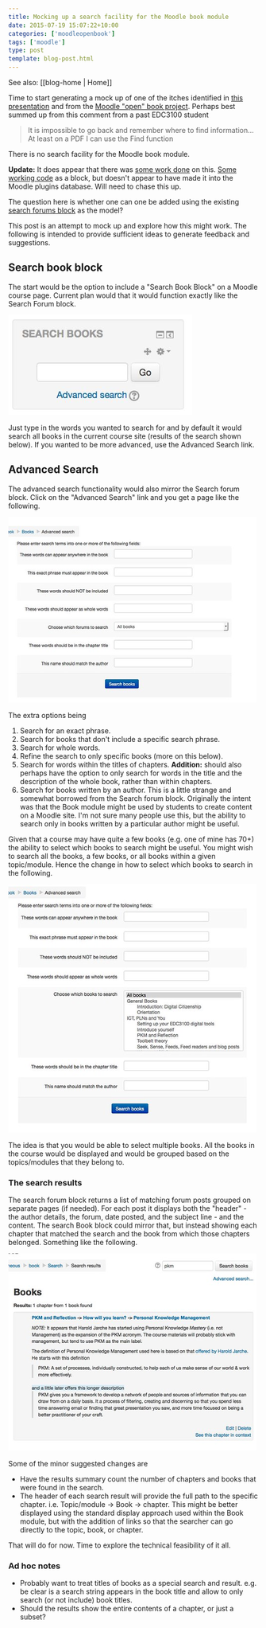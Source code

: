 ```yaml
---
title: Mocking up a search facility for the Moodle book module
date: 2015-07-19 15:07:22+10:00
categories: ['moodleopenbook']
tags: ['moodle']
type: post
template: blog-post.html
---
```


See also: [[blog-home | Home]]

Time to start generating a mock up of one of the itches identified in [this presentation](http://www.slideshare.net/davidj/can-the-book-module-be-open-and-other-enhancements-what-would-you-like-to-see) and from the [Moodle "open" book project](/blog2/the-moodle-open-book-module-project/). Perhaps best summed up from this comment from a past EDC3100 student

> It is impossible to go back and remember where to find information…At least on a PDF I can use the Find function

There is no search facility for the Moodle book module.

**Update:** It does appear that there was [some work done](https://moodle.org/mod/forum/discuss.php?d=130569) on this. [Some working code](https://github.com/stronk7/moodle-block_search_books) as a block, but doesn't appear to have made it into the Moodle plugins database. Will need to chase this up.

The question here is whether one can one be added using the existing [search forums block](https://docs.moodle.org/29/en/Search_forums_block) as the model?

This post is an attempt to mock up and explore how this might work. The following is intended to provide sufficient ideas to generate feedback and suggestions.

## Search book block

The start would be the option to include a "Search Book Block" on a Moodle course page. Current plan would that it would function exactly like the Search Forum block.

[![001_SearchBooks](images/19196124183_54971e07a7_o.jpg)](https://www.flickr.com/photos/david_jones/19196124183/in/dateposted-public/ "001_SearchBooks")

Just type in the words you wanted to search for and by default it would search all books in the current course site (results of the search shown below). If you wanted to be more advanced, use the Advanced Search link.

## Advanced Search

The advanced search functionality would also mirror the Search forum block. Click on the "Advanced Search" link and you get a page like the following.

[![002_Search](images/19196124143_cf9b416c2a.jpg)](https://www.flickr.com/photos/david_jones/19196124143/in/dateposted-public/ "002_Search")

The extra options being

1. Search for an exact phrase.
2. Search for books that don't include a specific search phrase.
3. Search for whole words.
4. Refine the search to only specific books (more on this below).
5. Search for words within the titles of chapters. **Addition:** should also perhaps have the option to only search for words in the title and the description of the whole book, rather than within chapters.
6. Search for books written by an author. This is a little strange and somewhat borrowed from the Search forum block. Originally the intent was that the Book module might be used by students to create content on a Moodle site. I'm not sure many people use this, but the ability to search only in books written by a particular author might be useful.

Given that a course may have quite a few books (e.g. one of mine has 70+) the ability to select which books to search might be useful. You might wish to search all the books, a few books, or all books within a given topic/module. Hence the change in how to select which books to search in the following.

[![003_searchShowingBooks.tiff](images/19791024836_c51305ddbb.jpg)](https://www.flickr.com/photos/david_jones/19791024836/in/dateposted-public/ "003_searchShowingBooks.tiff")

The idea is that you would be able to select multiple books. All the books in the course would be displayed and would be grouped based on the topics/modules that they belong to.

### The search results

The search forum block returns a list of matching forum posts grouped on separate pages (if needed). For each post it displays both the "header" - the author details, the forum, date posted, and the subject line - and the content. The search Book block could mirror that, but instead showing each chapter that matched the search and the book from which those chapters belonged. Something like the following.

[![004_results](images/19195121204_5d57647079.jpg)](https://www.flickr.com/photos/david_jones/19195121204/in/dateposted-public/ "004_results")

Some of the minor suggested changes are

- Have the results summary count the number of chapters and books that were found in the search.
- The header of each search result will provide the full path to the specific chapter. i.e. Topic/module -> Book -> chapter. This might be better displayed using the standard display approach used within the Book module, but with the addition of links so that the searcher can go directly to the topic, book, or chapter.

That will do for now. Time to explore the technical feasibility of it all.

### Ad hoc notes

- Probably want to treat titles of books as a special search and result. e.g. be clear is a search string appears in the book title and allow to only search (or not include) book titles.
- Should the results show the entire contents of a chapter, or just a subset?